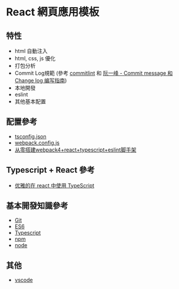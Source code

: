 # React 網頁應用模板

## 特性
- html 自動注入
- html, css, js 優化
- 打包分析
- Commit Log規範 (參考 [commitlint](https://github.com/conventional-changelog/commitlint) 和 [阮一峰 - Commit message 和 Change log 编写指南](https://www.ruanyifeng.com/blog/2016/01/commit_message_change_log.html))
- 本地開發
- eslint
- 其他基本配置

## 配置參考
- [tsconfig.json](https://www.tslang.cn/docs/handbook/compiler-options.html)
- [webpack.config.js](https://webpack.js.org/configuration/)
- [从零搭建webpack4+react+typescript+eslint脚手架](https://segmentfault.com/a/1190000020332804)

## Typescript + React 參考
- [优雅的在 react 中使用 TypeScript](https://juejin.im/post/6844903714591866894)

## 基本開發知識參考
- [Git](https://backlog.com/git-tutorial/cn/stepup/stepup2_1.html)
- [ES6](https://es6.ruanyifeng.com/#docs/intro)
- [Typescript](https://www.typescriptlang.org/docs/handbook/typescript-from-scratch.html)
- [npm](https://www.npmjs.cn/getting-started/what-is-npm/)
- [node](https://nodejs.org/dist/latest-v14.x/docs/api/)

## 其他
- [vscode](https://code.visualstudio.com/)
